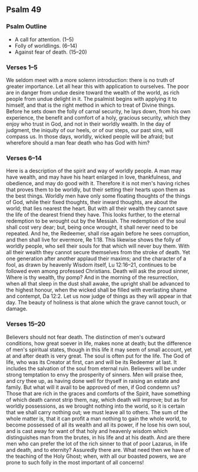 ## Psalm 49

### Psalm Outline

- A call for attention. (1–5)
- Folly of worldlings. (6–14)
- Against fear of death. (15–20)

### Verses 1–5

We seldom meet with a more solemn introduction: there is no truth of greater importance. Let all hear this with application to ourselves. The poor are in danger from undue desire toward the wealth of the world, as rich people from undue delight in it. The psalmist begins with applying it to himself, and that is the right method in which to treat of Divine things. Before he sets down the folly of carnal security, he lays down, from his own experience, the benefit and comfort of a holy, gracious security, which they enjoy who trust in God, and not in their worldly wealth. In the day of judgment, the iniquity of our heels, or of our steps, our past sins, will compass us. In those days, worldly, wicked people will be afraid; but wherefore should a man fear death who has God with him?

### Verses 6–14

Here is a description of the spirit and way of worldly people. A man may have wealth, and may have his heart enlarged in love, thankfulness, and obedience, and may do good with it. Therefore it is not men's having riches that proves them to be worldly, but their setting their hearts upon them as the best things. Worldly men have only some floating thoughts of the things of God, while their fixed thoughts, their inward thoughts, are about the world; that lies nearest the heart. But with all their wealth they cannot save the life of the dearest friend they have. This looks further, to the eternal redemption to be wrought out by the Messiah. The redemption of the soul shall cost very dear; but, being once wrought, it shall never need to be repeated. And he, the Redeemer, shall rise again before he sees corruption, and then shall live for evermore, Re 1:18. This likewise shows the folly of worldly people, who sell their souls for that which will never buy them. With all their wealth they cannot secure themselves from the stroke of death. Yet one generation after another applaud their maxims; and the character of a fool, as drawn by heavenly Wisdom itself, Lu 12:16–21, continues to be followed even among professed Christians. Death will ask the proud sinner, Where is thy wealth, thy pomp? And in the morning of the resurrection, when all that sleep in the dust shall awake, the upright shall be advanced to the highest honour, when the wicked shall be filled with everlasting shame and contempt, Da 12:2. Let us now judge of things as they will appear in that day. The beauty of holiness is that alone which the grave cannot touch, or damage.

### Verses 15–20

Believers should not fear death. The distinction of men's outward conditions, how great soever in life, makes none at death; but the difference of men's spiritual states, though in this life it may seem of small account, yet at and after death is very great. The soul is often put for the life. The God of life, who was its Creator at first, can and will be its Redeemer at last. It includes the salvation of the soul from eternal ruin. Believers will be under strong temptation to envy the prosperity of sinners. Men will praise thee, and cry thee up, as having done well for thyself in raising an estate and family. But what will it avail to be approved of men, if God condemn us? Those that are rich in the graces and comforts of the Spirit, have something of which death cannot strip them, nay, which death will improve; but as for worldly possessions, as we brought nothing into the world, so it is certain that we shall carry nothing out; we must leave all to others. The sum of the whole matter is, that it can profit a man nothing to gain the whole world, to become possessed of all its wealth and all its power, if he lose his own soul, and is cast away for want of that holy and heavenly wisdom which distinguishes man from the brutes, in his life and at his death. And are there men who can prefer the lot of the rich sinner to that of poor Lazarus, in life and death, and to eternity? Assuredly there are. What need then we have of the teaching of the Holy Ghost; when, with all our boasted powers, we are prone to such folly in the most important of all concerns!

